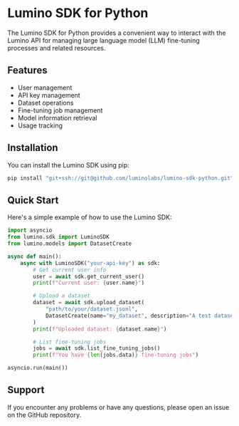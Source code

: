 # Lumino SDK for Python

The Lumino SDK for Python provides a convenient way to interact with the Lumino API for managing large language model (LLM) fine-tuning processes and related resources.

## Features

- User management
- API key management
- Dataset operations
- Fine-tuning job management
- Model information retrieval
- Usage tracking

## Installation

You can install the Lumino SDK using pip:

```bash
pip install "git+ssh://git@github.com/luminolabs/lumino-sdk-python.git"
```

## Quick Start

Here's a simple example of how to use the Lumino SDK:

```python
import asyncio
from lumino.sdk import LuminoSDK
from lumino.models import DatasetCreate

async def main():
    async with LuminoSDK("your-api-key") as sdk:
        # Get current user info
        user = await sdk.get_current_user()
        print(f"Current user: {user.name}")

        # Upload a dataset
        dataset = await sdk.upload_dataset(
            "path/to/your/dataset.jsonl",
            DatasetCreate(name="my_dataset", description="A test dataset")
        )
        print(f"Uploaded dataset: {dataset.name}")

        # List fine-tuning jobs
        jobs = await sdk.list_fine_tuning_jobs()
        print(f"You have {len(jobs.data)} fine-tuning jobs")

asyncio.run(main())
```


## Support

If you encounter any problems or have any questions, please open an issue on the GitHub repository.